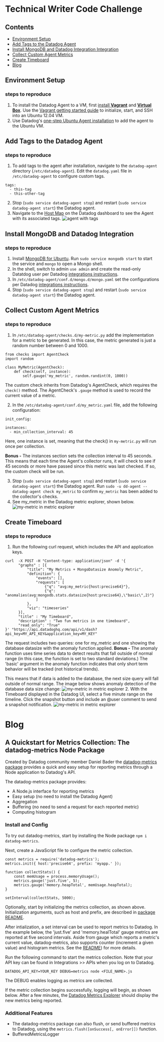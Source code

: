 # Technical Writer Code Challenge

## Contents
 - [Environment Setup](https://github.com/RachelSa/hiring-engineers/blob/tech-writer/answers.md#environment-setup)
 - [Add Tags to the Datadog Agent](https://github.com/RachelSa/hiring-engineers/blob/tech-writer/answers.md#add-tags-to-the-datadog-agent)
 - [Install MongoDB and Datadog Integration Integration](https://github.com/RachelSa/hiring-engineers/blob/tech-writer/answers.md#install-mongodb-and-datadog-integration)
 - [Collect Custom Agent Metrics](https://github.com/RachelSa/hiring-engineers/blob/tech-writer/answers.md#collect-custom-agent-metrics)
 - [Create Timeboard](https://github.com/RachelSa/hiring-engineers/blob/tech-writer/answers.md#create-timeboard)
 - [Blog](https://github.com/RachelSa/hiring-engineers/blob/tech-writer/answers.md#blog)

## Environment Setup
### steps to reproduce
  1. To install the Datadog Agent to a VM, first [install **Vagrant**](https://www.vagrantup.com/intro/getting-started/) and [**Virtual Box**](https://www.virtualbox.org/). Use the [Vagrant getting started guide](https://www.vagrantup.com/intro/getting-started/) to initialize, start, and SSH into an Ubuntu 12.04 VM.
  2. Use Datadog's [one-step Ubuntu Agent installation](https://app.datadoghq.com/account/settings#agent/ubuntu) to add the agent to the Ubuntu VM.

## Add Tags to the Datadog Agent
### steps to reproduce
  1. To add tags to the agent after installation, navigate to the `datadog-agent` directory (`/etc/datadog-agent`). Edit the `datadog.yaml` file in `/etc/datadog-agent` to configure custom tags.
  ```
  tags:
    - this-tag
    - this-other-tag
  ```
  2. Stop (`sudo service datadog-agent stop`) and restart (`sudo service datadog-agent start`) the Datadog agent.
  3. Navigate to the [Host Map](https://app.datadoghq.com/infrastructure/map) on the Datadog dashboard to see the Agent with its associated tags.
  ![agent with tags](https://github.com/RachelSa/hiring-engineers/blob/tech-writer/images/vm-tag.png)

## Install MongoDB and Datadog Integration
### steps to reproduce
  1. Install [MongoDB for Ubuntu](https://docs.mongodb.com/manual/tutorial/install-mongodb-on-ubuntu/). Run `sudo service mongodb start` to start the service and `mongo` to open a Mongo shell.
  2. In the shell, switch to admin `use admin` and create the read-only Datatdog user per Datadog [integrations instructions](https://app.datadoghq.com/account/settings#integrations/mongodb).
  3. In `/etc/datadog-agent/conf.d/mongo.d/mongo.yaml` set the configurations per Datadog [integrations instructions](https://app.datadoghq.com/account/settings#integrations/mongodb).
  4. Stop (`sudo service datadog-agent stop`) and restart (`sudo service datadog-agent start`) the Datadog agent.

## Collect Custom Agent Metrics
### steps to reproduce
  1. In `/etc/datadog-agent/checks.d/my-metric.py` add the implementation for a metric to be generated. In this case, the metric generated is just a random number between 0 and 1000.
  ```
  from checks import AgentCheck
  import random

  class MyMetric(AgentCheck):
      def check(self, instance):
          self.gauge('my_metric', random.randint(0, 1000))
  ```
The custom check inherits from Datadog's AgentCheck, which requires the `check()` method. The AgentCheck's `.gauge` method is used to record the current value of a metric.

  2. In the `/etc/datadog-agent/conf.d/my_metric.yaml` file, add the following configuration:
  ```
  init_config:

  instances:
    - min_collection_interval: 45
  ```
  Here, one instance is set, meaning that the check() in `my-metric.py` will run once per collection.

  **Bonus -** The instances section sets the collection interval to 45 seconds. This means that each time the Agent's collector runs, it will check to see if 45 seconds or more have passed since this metric was last checked. If so, the custom check will be run.

  3. Stop (`sudo service datadog-agent stop`) and restart (`sudo service datadog-agent start`) the Datadog agent. Run `sudo -u dd-agent -- datadog-agent check my_metric` to confirm `my_metric` has been added to the collector's checks.
  4. See my_metric in the Datadog metric explorer, shown below.
  ![my-metric in metric explorer](https://github.com/RachelSa/hiring-engineers/blob/tech-writer/images/my_metric_explorer.png)

## Create Timeboard
### steps to reproduce
  1. Run the following curl request, which includes the API and application keys.
```
curl  -X POST -H "Content-type: application/json" -d '{
      "graphs" : [{
          "title": "My Metrics + MongoDatasize Anomoly Metric",
          "definition": {
              "events": [],
              "requests": [
                  {"q": "avg:my_metric{host:precise64}"},
                  {"q": "anomalies(avg:mongodb.stats.datasize{host:precise64},\"basic\",2)"}
              ]
          },
          "viz": "timeseries"
      }],
      "title" : "My Timeboard",
      "description" : "Two fun metrics in one timeboard",
      "read_only": "True"
}' "https://api.datadoghq.com/api/v1/dash?api_key=MY_API_KEY&application_key=MY_KEY"
```
The request includes two queries: one for my_metric and one showing the database datasize with the anomaly function applied. **Bonus -** The anomaly function uses time series data to detect results that fall outside of normal range (in this case, the function is set to two standard deviations.) The 'basic' argument in the anomaly function indicates that only short term behavior will be tracked (not historical trends).

 This means that if data is added to the database, the next size query will fall outside of normal range. The image below shows anomaly detection of the database data size change:
![my-metric in metric explorer](https://github.com/RachelSa/hiring-engineers/blob/tech-writer/images/my_timeseries.png)
  2. With the Timeboard displayed in the Datadog UI, select a five minute range on the timeline. Click the snapshot button and include an @user comment to send a snapshot notification.
  ![my-metric in metric explorer](https://github.com/RachelSa/hiring-engineers/blob/tech-writer/images/timeboard_email.png)

# Blog
## A Quickstart for Metrics Collection: The datadog-metrics Node Package
Created by Datadog community member Daniel Bader the [datadog-metrics package](https://www.npmjs.com/package/datadog-metrics) provides a quick and easy setup for reporting metrics through a Node application to Datadog's API.

The datadog-metrics package provides:
 - A Node.js interface for reporting metrics
 - Easy setup (no need to install the Datadog Agent)
 - Aggregation
 - Buffering (no need to send a request for each reported metric)
 - Computing histogram

### Install and Config
To try out datadog-metrics, start by installing the Node package `npm i datadog-metrics`.

Next, create a JavaScript file to configure the metric collection.

```
const metrics = require('datadog-metrics');
metrics.init({ host:'precise64', prefix: 'myapp.' });

function collectStats() {
    const memUsage = process.memoryUsage();
    metrics.gauge('just.five', 5);
    metrics.gauge('memory.heapTotal', memUsage.heapTotal);
}

setInterval(collectStats, 5000);
```
Optionally, start by initializing the metrics collection, as shown above. Initialization arguments, such as host and prefix, are described in [package README](https://github.com/dbader/node-datadog-metrics).

After intialization, a set interval can be used to report metrics to Datadog. In the example below, the 'just.five' and 'memory.healTotal' gauge metrics are reported at five second intervals. Aside from gauge which reports a metric's current value, datadog-metrics, also supports counter (increment a given value) and histogram metrics. See the [README](https://github.com/dbader/node-datadog-metrics)) for more details.

Run the following command to start the metrics collection. Note that your API key can be found in Integrations >> APIs when you log on to Datadog.

`DATADOG_API_KEY=YOUR_KEY DEBUG=metrics node <FILE_NAME>.js`

The DEBUG enables logging as metrics are collected.

If the metric collection begins successfully, logging will begin, as shown below. After a few minutes, the [Datadog Metrics Explorer](https://app.datadoghq.com/metric/summary) should display the new metrics being reported.

### Additional Features
 - The datadog-metrics package can also flush, or send buffered metrics to Datadog, using the `metrics.flush([onSuccess[, onError]])` function.
 - BufferedMetricsLogger
